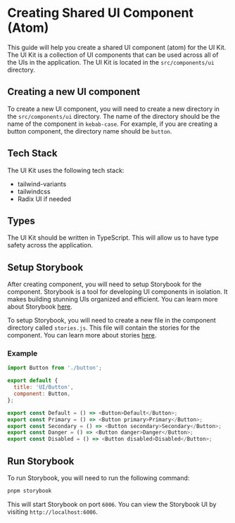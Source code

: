 # Creating Shared UI Component (Atom)

This guide will help you create a shared UI component (atom) for the UI Kit. The UI Kit is a collection of UI components that can be used across all of the UIs in the application. The UI Kit is located in the `src/components/ui` directory.

## Creating a new UI component

To create a new UI component, you will need to create a new directory in the `src/components/ui` directory. The name of the directory should be the name of the component in `kebab-case`. For example, if you are creating a button component, the directory name should be `button`.

## Tech Stack

The UI Kit uses the following tech stack:

- tailwind-variants
- tailwindcss
- Radix UI if needed

## Types

The UI Kit should be written in TypeScript. This will allow us to have type safety across the application.

## Setup Storybook

After creating component, you will need to setup Storybook for the component. Storybook is a tool for developing UI components in isolation. It makes building stunning UIs organized and efficient. You can learn more about Storybook [here](https://storybook.js.org/).

To setup Storybook, you will need to create a new file in the component directory called `stories.js`. This file will contain the stories for the component. You can learn more about stories [here](https://storybook.js.org/docs/basics/writing-stories/).

### Example

```js
import Button from './button';

export default {
  title: 'UI/Button',
  component: Button,
};

export const Default = () => <Button>Default</Button>;
export const Primary = () => <Button primary>Primary</Button>;
export const Secondary = () => <Button secondary>Secondary</Button>;
export const Danger = () => <Button danger>Danger</Button>;
export const Disabled = () => <Button disabled>Disabled</Button>;
```

## Run Storybook

To run Storybook, you will need to run the following command:

```bash
pnpm storybook
```

This will start Storybook on port `6006`. You can view the Storybook UI by visiting `http://localhost:6006`.
